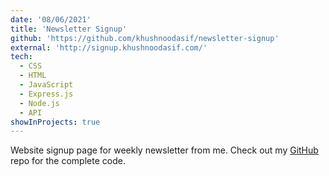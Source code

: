 ```yaml
---
date: '08/06/2021'
title: 'Newsletter Signup'
github: 'https://github.com/khushnoodasif/newsletter-signup'
external: 'http://signup.khushnoodasif.com/'
tech:
  - CSS
  - HTML
  - JavaScript
  - Express.js
  - Node.js
  - API
showInProjects: true
---
```


Website signup page for weekly newsletter from me. Check out my [GitHub](https://github.com/khushnoodasif/newsletter-signup) repo for the complete code.
